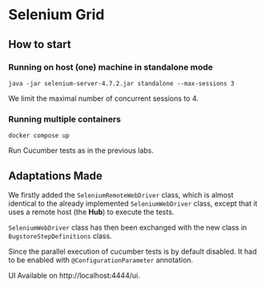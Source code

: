 # Selenium Grid

## How to start

### Running on host (one) machine in standalone mode

```shell
java -jar selenium-server-4.7.2.jar standalone --max-sessions 3
```
We limit the maximal number of concurrent sessions to 4.

### Running multiple containers 

```shell
docker compose up
```

Run Cucumber tests as in the previous labs.

## Adaptations Made

We firstly added the `SeleniumRemoteWebDriver` class, which is almost identical to the already implemented `SeleniumWebDriver` class, except that it uses a remote host (the **Hub**) to execute the tests.

`SeleniumWebDriver` class has then been exchanged with the new class in `BugstoreStepDefinitions` class.

Since the parallel execution of cucumber tests is by default disabled. It had to be enabled with `@ConfigurationParameter` annotation.

UI Available on http://localhost:4444/ui.

